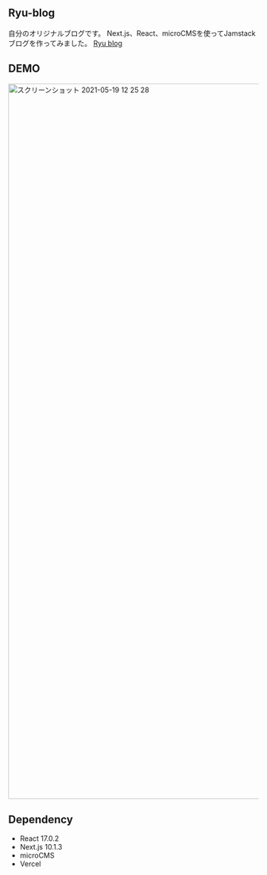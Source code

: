 
## Ryu-blog
自分のオリジナルブログです。
Next.js、React、microCMSを使ってJamstackブログを作ってみました。
[Ryu blog](https://ryu--blog)

## DEMO
<img width="1440" alt="スクリーンショット 2021-05-19 12 25 28" src="https://user-images.githubusercontent.com/62085992/118756138-40ba5500-b8a5-11eb-8250-0e27e6b0a346.png">

## Dependency

- React 17.0.2
- Next.js 10.1.3
- microCMS
- Vercel




